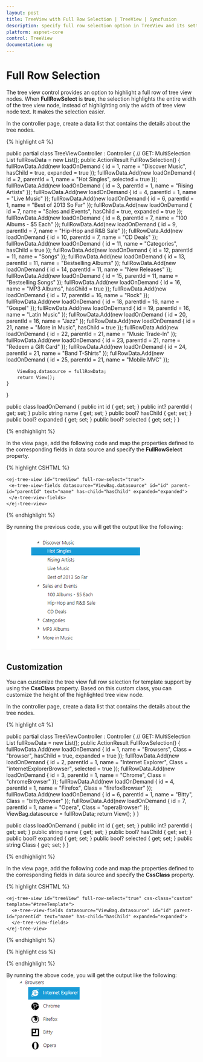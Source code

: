 ```yaml
---
layout: post
title: TreeView with Full Row Selection | TreeView | Syncfusion
description: specify full row selection option in TreeView and its settings
platform: aspnet-core
control: TreeView
documentation: ug
---
```


# Full Row Selection

The tree view control provides an option to highlight a full row of tree view nodes. When **FullRowSelect** is **true**, the selection highlights the entire width of the tree view node, instead of highlighting only the width of tree view node text. It makes the selection easier.

In the controller page, create a data list that contains the details about the tree nodes.

{% highlight c# %}

public partial class TreeViewController : Controller
{
    // GET: MultiSelection
    List<loadOnDemand> fullRowData = new List<loadOnDemand>();
    public ActionResult FullRowSelection()
    {
        fullRowData.Add(new loadOnDemand { id = 1, name = "Discover Music", hasChild = true, expanded = true });
        fullRowData.Add(new loadOnDemand { id = 2, parentId = 1, name = "Hot Singles", selected = true });
        fullRowData.Add(new loadOnDemand { id = 3, parentId = 1, name = "Rising Artists" });
        fullRowData.Add(new loadOnDemand { id = 4, parentId = 1, name = "Live Music" });
        fullRowData.Add(new loadOnDemand { id = 6, parentId = 1, name = "Best of 2013 So Far" });
        fullRowData.Add(new loadOnDemand { id = 7, name = "Sales and Events", hasChild = true, expanded = true });
        fullRowData.Add(new loadOnDemand { id = 8, parentId = 7, name = "100 Albums - $5 Each" });
        fullRowData.Add(new loadOnDemand { id = 9, parentId = 7, name = "Hip-Hop and R&B Sale" });
        fullRowData.Add(new loadOnDemand { id = 10, parentId = 7, name = "CD Deals" });
        fullRowData.Add(new loadOnDemand { id = 11, name = "Categories", hasChild = true });
        fullRowData.Add(new loadOnDemand { id = 12, parentId = 11, name = "Songs" });
        fullRowData.Add(new loadOnDemand { id = 13, parentId = 11, name = "Bestselling Albums" });
        fullRowData.Add(new loadOnDemand { id = 14, parentId = 11, name = "New Releases" });
        fullRowData.Add(new loadOnDemand { id = 15, parentId = 11, name = "Bestselling Songs" });
        fullRowData.Add(new loadOnDemand { id = 16, name = "MP3 Albums", hasChild = true });
        fullRowData.Add(new loadOnDemand { id = 17, parentId = 16, name = "Rock" });
        fullRowData.Add(new loadOnDemand { id = 18, parentId = 16, name = "Gospel" });
        fullRowData.Add(new loadOnDemand { id = 19, parentId = 16, name = "Latin Music" });
        fullRowData.Add(new loadOnDemand { id = 20, parentId = 16, name = "Jazz" });
        fullRowData.Add(new loadOnDemand { id = 21, name = "More in Music", hasChild = true });
        fullRowData.Add(new loadOnDemand { id = 22, parentId = 21, name = "Music Trade-In" });
        fullRowData.Add(new loadOnDemand { id = 23, parentId = 21, name = "Redeem a Gift Card" });
        fullRowData.Add(new loadOnDemand { id = 24, parentId = 21, name = "Band T-Shirts" });
        fullRowData.Add(new loadOnDemand { id = 25, parentId = 21, name = "Mobile MVC" });

        ViewBag.datasource = fullRowData;
        return View();
    }
}

public class loadOnDemand
{
    public int id { get; set; }
    public int? parentId { get; set; }
    public string name { get; set; }
    public bool? hasChild { get; set; }
    public bool? expanded { get; set; }
    public bool? selected { get; set; }
}

{% endhighlight %}

In the view page, add the following code and map the properties defined to the corresponding fields in data source and specify the **FullRowSelect** property.

{% highlight CSHTML %}

    <ej-tree-view id="treeView" full-row-select="true">
	 <e-tree-view-fields datasource="ViewBag.datasource" id="id" parent-id="parentId" text="name" has-child="hasChild" expanded="expanded">
	 </e-tree-view-fields>
	</ej-tree-view>

{% endhighlight %}

By running the previous code, you will get the output like the following:
![full row selection property.](Fullrowselection_images/selection1.png)

## Customization

You can customize the tree view full row selection for template support by using the **CssClass** property. Based on this custom class, you can customize the height of the highlighted tree view node.

In the controller page, create a data list that contains the details about the tree nodes.

{% highlight c# %}

public partial class TreeViewController : Controller
{
    // GET: MultiSelection
    List<loadOnDemand> fullRowData = new List<loadOnDemand>();
    public ActionResult FullRowSelection()
    {
        fullRowData.Add(new loadOnDemand { id = 1, name = "Browsers", Class = "browser", hasChild = true, expanded = true });
        fullRowData.Add(new loadOnDemand { id = 2, parentId = 1, name = "Internet Explorer", Class = "internetExplorerBrowser", selected = true });
        fullRowData.Add(new loadOnDemand { id = 3, parentId = 1, name = "Chrome", Class = "chromeBrowser" });
        fullRowData.Add(new loadOnDemand { id = 4, parentId = 1, name = "Firefox", Class = "firefoxBrowser" });
        fullRowData.Add(new loadOnDemand { id = 6, parentId = 1, name = "Bitty", Class = "bittyBrowser" });
        fullRowData.Add(new loadOnDemand { id = 7, parentId = 1, name = "Opera", Class = "operaBrowser" });
        ViewBag.datasource = fullRowData;
        return View();
    }
}

public class loadOnDemand
{
        public int id { get; set; }
        public int? parentId { get; set; }
        public string name { get; set; }
        public bool? hasChild { get; set; }
        public bool? expanded { get; set; }
        public bool? selected { get; set; }
        public string Class { get; set; }
}

{% endhighlight %}

In the view page, add the following code and map the properties defined to the corresponding fields in data source and specify the **CssClass** property.

{% highlight CSHTML %}

    <ej-tree-view id="treeView" full-row-select="true" css-class="custom" template="#treeTemplate">
	  <e-tree-view-fields datasource="ViewBag.datasource" id="id" parent-id="parentId" text="name" has-child="hasChild" expanded="expanded"> 
	  </e-tree-view-fields>
	</ej-tree-view>

<script id="treeTemplate" type="text/x-jsrender">

    {{"{{"}}if !hasChild{{}}}}
    <span class="con-img {{"{{"}}>Class{{}}}}"></span>
    {{"{{"}}/if{{}}}}
    {{"{{"}}>name{{}}}}

</script>
	
{% endhighlight %}

{% highlight css %}

<style>
	.custom .con-img {
        background-image: url("http://mvc.syncfusion.com/demos/web/images/toolbar/browserl.png");
        background-repeat: no-repeat;
        height: 32px;
        width: 32px;
        display: inline-block;
        overflow: hidden;
        background-repeat: no-repeat;
        text-align: center;
        vertical-align: middle;
    }
    
    .custom .e-li-active > .e-text-wrap .con-img {
        background-image: url("http://mvc.syncfusion.com/demos/web/images/toolbar/browserh.png");
    }
    
    .custom .e-li-hover > .e-text-wrap .con-img, .e-fullrow-wrap .e-li-focus > .e-text-wrap .con-img {
        background-image: url("http://mvc.syncfusion.com/demos/web/images/toolbar/browserl.png");
    }
    
    .custom .internetExplorerBrowser {
        background-position: -84px 0px;
    }
    
    .custom .chromeBrowser {
        background-position: -42px 0px;
    }
    
    .custom .firefoxBrowser {
        background-position: 0px 0px;
    }
    
    .custom .bittyBrowser {
        background-position: -126px 0px;
    }
    
    .custom .operaBrowser {
        background-position: -168px 0px;
    }
    
    /*customize the height of highlighting TreeView node*/
    .custom.e-fullrow-wrap .e-item ul .e-fullrow {
        margin-top: -36px;
        height: 36px;
    }

</style>

{% endhighlight %}

By running the above code, you will get the output like the following:
![customize the tree view full row selection.](Fullrowselection_images/custom.png)